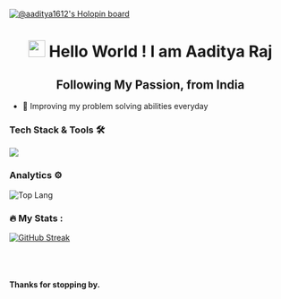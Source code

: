 [![@aaditya1612's Holopin board](https://holopin.me/aaditya1612)](https://holopin.io/@aaditya1612)

<h1 align="center"><img src="https://emojis.slackmojis.com/emojis/images/1531849430/4246/blob-sunglasses.gif?1531849430" width="30"/> Hello World ! I am Aaditya Raj </h1>

<h2 align="center">Following My Passion, from India</h2>

- 🌱 Improving my problem solving abilities everyday

### Tech Stack & Tools 🛠

<div>
  <img src="https://skillicons.dev/icons?i=flutter,django,flask,fastapi,mysql,firebase,python,java,dart,html,css,javascript,c,git,docker,googlecloud,linux,figma"/>
</div>

### Analytics ⚙️
![Top Lang](https://github-readme-stats.vercel.app/api/top-langs/?username=aaditya1612&langs_count=8&theme=radical&layout=compact)

### :fire: My Stats :

[![GitHub Streak](http://github-readme-streak-stats.herokuapp.com?user=aaditya1612&theme=dark&background=090021)](https://git.io/streak-stats)

<br />
<br />

#### Thanks for stopping by.
